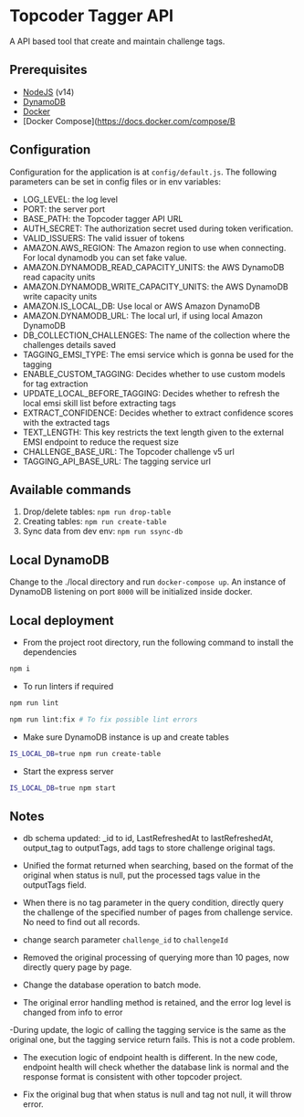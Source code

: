 # Topcoder Tagger API

A API based tool that create and maintain challenge tags.

## Prerequisites
- [NodeJS](https://nodejs.org/en/) (v14)
- [DynamoDB](https://aws.amazon.com/dynamodb/)
- [Docker](https://www.docker.com/)
- [Docker Compose](https://docs.docker.com/compose/B

## Configuration

Configuration for the application is at `config/default.js`.
The following parameters can be set in config files or in env variables:

- LOG_LEVEL: the log level
- PORT: the server port
- BASE_PATH: the Topcoder tagger API URL
- AUTH_SECRET: The authorization secret used during token verification.
- VALID_ISSUERS: The valid issuer of tokens
- AMAZON.AWS_REGION: The Amazon region to use when connecting. For local dynamodb you can set fake value.
- AMAZON.DYNAMODB_READ_CAPACITY_UNITS: the AWS DynamoDB read capacity units
- AMAZON.DYNAMODB_WRITE_CAPACITY_UNITS: the AWS DynamoDB write capacity units
- AMAZON.IS_LOCAL_DB: Use local or AWS Amazon DynamoDB
- AMAZON.DYNAMODB_URL: The local url, if using local Amazon DynamoDB
- DB_COLLECTION_CHALLENGES: The name of the collection where the challenges details saved
- TAGGING_EMSI_TYPE: The emsi service which is gonna be used for the tagging
- ENABLE_CUSTOM_TAGGING: Decides whether to use custom models for tag extraction
- UPDATE_LOCAL_BEFORE_TAGGING: Decides whether to refresh the local emsi skill list before extracting tags
- EXTRACT_CONFIDENCE: Decides whether to extract confidence scores with the extracted tags
- TEXT_LENGTH: This key restricts the text length given to the external EMSI endpoint to reduce the request size
- CHALLENGE_BASE_URL: The Topcoder challenge v5 url
- TAGGING_API_BASE_URL: The tagging service url

## Available commands
1. Drop/delete tables: `npm run drop-table`
2. Creating tables: `npm run create-table`
3. Sync data from dev env: `npm run ssync-db`

## Local DynamoDB
Change to the ./local directory and run `docker-compose up`.
An instance of DynamoDB listening on port `8000` will be initialized inside docker.

## Local deployment

- From the project root directory, run the following command to install the dependencies

```bash
npm i
```

- To run linters if required

```bash
npm run lint

npm run lint:fix # To fix possible lint errors
```

- Make sure DynamoDB instance is up and create tables

```bash
IS_LOCAL_DB=true npm run create-table
```

- Start the express server

```bash
IS_LOCAL_DB=true npm start
```

## Notes
- db schema updated: _id to id, LastRefreshedAt to lastRefreshedAt, output_tag to outputTags, add tags to store challenge original tags.

- Unified the format returned when searching, based on the format of the original when status is null, put the processed tags value in the outputTags field.

- When there is no tag parameter in the query condition, directly query the challenge of the specified number of pages from challenge service. No need to find out all records.

- change search parameter `challenge_id` to `challengeId`

- Removed the original processing of querying more than 10 pages, now directly query page by page.

- Change the database operation to batch mode.

- The original error handling method is retained, and the error log level is changed from info to error

-During update, the logic of calling the tagging service is the same as the original one, but the tagging service return fails. This is not a code problem.

- The execution logic of endpoint health is different. In the new code, endpoint health will check whether the database link is normal and the response format is consistent with other topcoder project.

- Fix the original bug that when status is null and tag not null, it will throw error.